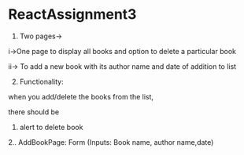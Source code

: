 # ReactAssignment3

1. Two pages->

i->One page to display all books and option to delete a particular book

ii-> To add a new book with its author name and date of addition to list

2. Functionality:

when you add/delete the books from the list,

there should be

1. alert to delete book

2.. AddBookPage: Form (Inputs: Book name, author name,date)
